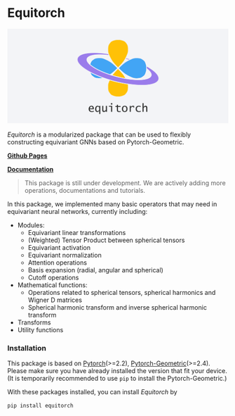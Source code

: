 # Equitorch

![Equitorch_logo](./img/logo_wide.png)

*Equitorch* is a modularized package that can be used to flexibly constructing equivariant GNNs based on Pytorch-Geometric.

**[Github Pages](https://github.com/GTML-LAB/Equitorch/tree/main)**

**[Documentation](https://equitorch.readthedocs.io/en/latest/index.html)**

> This package is still under development. 
> We are actively adding more operations, documentations and tutorials.

In this package, we implemented many basic operators that may need in equivariant neural networks, currently including:

- Modules:
    - Equivariant linear transformations
    - (Weighted) Tensor Product between spherical tensors 
    - Equivariant activation
    - Equivariant normalization
    - Attention operations
    - Basis expansion (radial, angular and spherical)
    - Cutoff operations
- Mathematical functions:
    - Operations related to spherical tensors, spherical harmonics and Wigner D matrices
    - Spherical harmonic transform and inverse spherical harmonic transform
- Transforms
- Utility functions

### Installation

This package is based on [Pytorch](https://pytorch.org/)(>=2.2), [Pytorch-Geometric](https://pytorch-geometric.readthedocs.io/en/latest/index.html)(>=2.4). Please make sure you have already installed the version that fit your device. (It is temporarily recommended to use `pip` to install the Pytorch-Geometric.)

With these packages installed, you can install *Equitorch* by

```bash
pip install equitorch
```